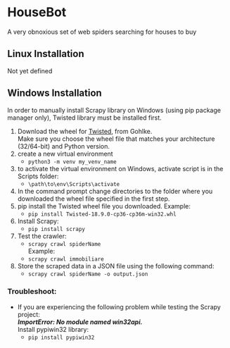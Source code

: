 # HouseBot 

A very obnoxious set of web spiders searching for houses to buy

## Linux Installation
Not yet defined

## Windows Installation

In order to manually install Scrapy library on Windows (using pip package manager only), Twisted library must
be installed first.

1. Download the wheel for [Twisted](https://www.lfd.uci.edu/~gohlke/pythonlibs/#twisted), 
from Gohlke.  
Make sure you choose the wheel file that matches your architecture (32/64-bit) 
and Python version.
2. create a new virtual environment
    - `python3 -m venv my_venv_name`
3. to activate the virtual environment on Windows, activate script is in the Scripts folder:
    - `\path\to\env\Scripts\activate`
4. In the command prompt change directories to the folder where you
downloaded the wheel file specified in the first step.
5. pip install the Twisted wheel file you downloaded. Example:
    - `pip install Twisted-18.9.0-cp36-cp36m-win32.whl`
6. Install Scrapy:
    - `pip install scrapy`
7. Test the crawler:
    - `scrapy crawl spiderName`  
    Example:
    - `scrapy crawl immobiliare`  
8. Store the scraped data in a JSON file using the following command:
    - `scrapy crawl spiderName -o output.json`
    




### Troubleshoot:
- If you are experiencing the following problem while testing the Scrapy project:  
**_ImportError: No module named win32api._**  
Install pypiwin32 library:  
    - `pip install pypiwin32`
